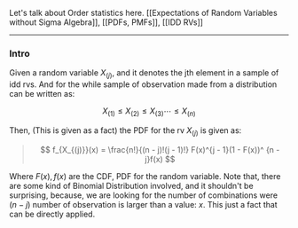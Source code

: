 Let's talk about Order statistics here. 
[[Expectations of Random Variables without Sigma Algebra]], 
[[PDFs, PMFs]], 
[[IDD RVs]]

---

### **Intro**

Given a random variable $X_{(j)}$, and it denotes the jth element in a sample of idd rvs. And for the while sample of observation made from a distribution can be written as: 

$$
X_{(1)} \le X_{(2)} \le X_{(3)} \cdots \le X_{(n)}
$$

Then, (This is given as a fact) the PDF for the rv $X_{(j)}$ is given as: 

> $$
> f_{X_{(j)}}(x) = 
> \frac{n!}{(n - j)!(j - 1)!} 
> F(x)^{j - 1}(1 - F(x))^ {n - j}f(x)
> $$

Where $F(x), f(x)$ are the CDF, PDF for the random variable.  Note that, there are some kind of Binomial Distribution involved, and it shouldn't be surprising, because, we are looking for the number of combinations were $(n - j)$ number of observation is larger than a value: $x$. This just a fact that can be directly applied.  

